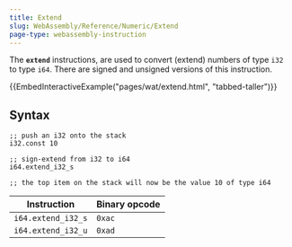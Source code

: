 ```yaml
---
title: Extend
slug: WebAssembly/Reference/Numeric/Extend
page-type: webassembly-instruction
---
```




The **`extend`** instructions, are used to convert (extend) numbers of type `i32` to type `i64`. There are signed and unsigned versions of this instruction.

{{EmbedInteractiveExample("pages/wat/extend.html", "tabbed-taller")}}

## Syntax

```wasm
;; push an i32 onto the stack
i32.const 10

;; sign-extend from i32 to i64
i64.extend_i32_s

;; the top item on the stack will now be the value 10 of type i64
```

| Instruction        | Binary opcode |
| ------------------ | ------------- |
| `i64.extend_i32_s` | `0xac`        |
| `i64.extend_i32_u` | `0xad`        |
